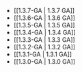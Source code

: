 - [[1.3.7-GA | 1.3.7 GA]]
- [[1.3.6-GA | 1.3.6 GA]]
- [[1.3.5-GA | 1.3.5 GA]]
- [[1.3.4-GA | 1.3.4 GA]]
- [[1.3.3-GA | 1.3.3 GA]]
- [[1.3.2-GA | 1.3.2 GA]]
- [[1.3.1-GA | 1.3.1 GA]]
- [[1.3.0-GA | 1.3.0 GA]]
